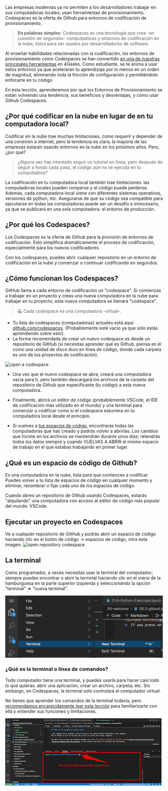 Las empresas modernas ya no permiten a los desarrolladores trabajar en sus computadoras locales; usan herramientas de provisionamiento. Codespaces es la oferta de Github para entornos de codificación de provisionamiento.

> **En palabras simples**: Codespaces es una tecnología que crea -en cuestión de segundos- computadoras y entornos de codificación en la nube, listos para ser usados por desarrolladores de software.

Al enseñar habilidades relacionadas con la codificación, los entornos de provisionamiento como Codespaces se han convertido [en una de nuestras principales herramientas](https://4geeks.com/lesson/4geeks-teaching-tools) en 4Geeks. Como estudiante, se te anima a usar estos entornos ya que acelerarán tu aprendizaje por lo menos en un orden de magnitud, eliminando toda la fricción de configuración y permitiéndote enfocarte en tu código.

En esta lección, aprenderemos por qué los Entornos de Provisionamiento se están volviendo una tendencia, sus beneficios y desventajas, y cómo usar Github Codespaces.

## ¿Por qué codificar en la nube en lugar de en tu computadora local?

Codificar en la nube trae muchas limitaciones, como requerir y depender de una conexión a internet, pero la tendencia es clara; la mayoría de las empresas estarán usando entornos en la nube en los próximos años. Pero, ¿por qué?

> ¿Alguna vez has intentado seguir un tutorial en línea, pero después de seguir a fondo cada paso, el código aún no se ejecuta en tu computadora?

La codificación en tu computadora local también trae limitaciones: las computadoras locales pueden romperse y el código puede perderse. Además, cada computadora local viene con diferentes sistemas operativos, versiones de python, etc. Asegurarse de que su código sea compatible para ejecutarse en todas las computadoras puede ser un desafío e innecesario, ya que se publicará en una sola computadora: el entorno de producción.

## ¿Por qué los Codespaces?

Los Codespaces es la oferta de Github para la provisión de entornos de codificación. Esto simplifica dramáticamente el proceso de codificación, especialmente para los nuevos codificadores

Con los codespaces, puedes abrir cualquier repositorio en un entorno de codificación en la nube y comenzar o continuar codificando en segundos.

## ¿Cómo funcionan los Codespaces?

GitHub llama a cada entorno de codificación un "codespace". Si comienzas a trabajar en un proyecto y creas una nueva computadora en la nube para trabajar en tu proyecto, esta nueva computadora se llamará "codespace".

> 💻 Cada codespace es una computadora -virtual-.

- Tu lista de codespaces (computadoras) actuales está aquí: [github.com/codespaces](https://github.com/codespaces). (Probablemente esté vacío ya que solo estás aprendiendo sobre esto).
- La forma recomendada de crear un nuevo codespace es desde un repositorio de GitHub (si necesitas aprender qué es Github, piensa en él como una unidad de disco duro en línea de código, donde cada carpeta es uno de tus proyectos de codificación).

![open a codespace](https://github.com/breatheco-de/content/blob/master/src/assets/images/create-codespace.gif?raw=true)

- Una vez que el nuevo codespace se abra, creará una computadora vacía para ti, pero también descargará los archivos de la carpeta del repositorio de Github que especificaste (tu código) a esta nueva computadora.

- Finalmente, abrirá un editor de código (probablemente VSCode, el IDE de codificación más utilizado en el mundo) y una terminal para comenzar a codificar como si el codespace estuviera en tu computadora local desde el principio.

- Si vuelves a [tus espacios de código](https://github.com/codespaces), encontrarás todas las computadoras que has creado y podrás volver a abrirlas. Los cambios que hiciste en los archivos se mantendrán durante unos días; retendrás todos los datos siempre y cuando VUELVAS A ABRIR el mismo espacio de trabajo en el que estabas trabajando en primer lugar.

## ¿Qué es un espacio de código de Github?

Es una computadora en la nube, lista para que comiences a codificar. Puedes volver a tu lista de espacios de código en cualquier momento y eliminar, renombrar o fijar cada uno de los espacios de código.

Cuando abres un repositorio de Github usando Codespaces, estarás "alquilando" una computadora con acceso al editor de código más popular del mundo: VSCode.

## Ejecutar un proyecto en Codespaces

Ve a cualquier repositorio de GitHub y podrás abrir un espacio de código haciendo clic en el botón de código -> espacios de código, mira esta imagen:
![open repository codespace](https://github.com/breatheco-de/content/blob/master/src/assets/images/open-codespace.png?raw=true)

## La terminal

Como programador, a veces necesitas usar la terminal del computador; siempre puedes encontrar o abrir la terminal haciendo clic en el menú de la hamburguesa en la parte superior izquierda y seleccionando la opción "terminal" => "nueva terminal".

![](https://github.com/breatheco-de/content/raw/master/src/assets/images/terminal.png?raw=true)

### ¿Qué es la terminal o línea de comandos?

Todo computador tiene una terminal, y puedes usarla para hacer casi todo lo que quieras: abrir una aplicación, crear un archivo, carpeta, etc. Sin embargo, en Codespaces, la terminal solo controlará el computador virtual.

No tienes que aprender los comandos de la terminal todavía, pero [recomendamos encarecidamente leer esta lección](https://4geeks.com/lesson/the-command-line-the-terminal) para familiarizarte con ella y entender sus funciones y limitaciones.

![terminal command](https://github.com/breatheco-de/content/blob/master/src/assets/images/terminal-command.png?raw=true)
